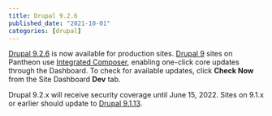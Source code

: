 ```yaml
---
title: Drupal 9.2.6
published_date: "2021-10-01"
categories: [drupal]
---
```

[Drupal 9.2.6](https://www.drupal.org/project/drupal/releases/9.2.6) is now available for production sites. [Drupal 9](/drupal) sites on Pantheon use [Integrated Composer](/guides/integrated-composer), enabling one-click core updates through the Dashboard. To check for available updates, click **Check Now** from the Site Dashboard **Dev** tab.

Drupal 9.2.x will receive security coverage until June 15, 2022. Sites on 9.1.x or earlier should update to [Drupal 9.1.13](https://www.drupal.org/project/drupal/releases/9.1.11).
